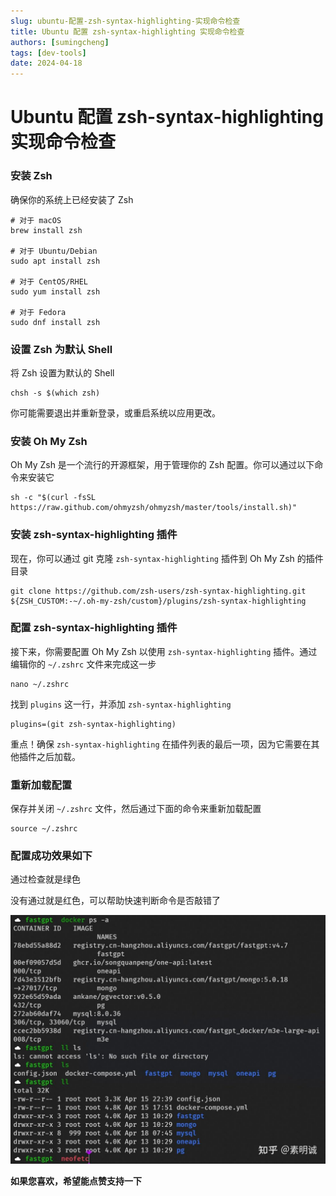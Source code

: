 ```yaml
---
slug: ubuntu-配置-zsh-syntax-highlighting-实现命令检查
title: Ubuntu 配置 zsh-syntax-highlighting 实现命令检查
authors: [sumingcheng]
tags: [dev-tools]
date: 2024-04-18
---
```


# Ubuntu 配置 zsh-syntax-highlighting 实现命令检查



 

### 安装 Zsh  

确保你的系统上已经安装了 Zsh

```
# 对于 macOS
brew install zsh
​
# 对于 Ubuntu/Debian
sudo apt install zsh
​
# 对于 CentOS/RHEL
sudo yum install zsh
​
# 对于 Fedora
sudo dnf install zsh
```
### 设置 Zsh 为默认 Shell  

将 Zsh 设置为默认的 Shell

```
chsh -s $(which zsh)
```

你可能需要退出并重新登录，或重启系统以应用更改。

### 安装 Oh My Zsh  

Oh My Zsh 是一个流行的开源框架，用于管理你的 Zsh 配置。你可以通过以下命令来安装它

```
sh -c "$(curl -fsSL https://raw.github.com/ohmyzsh/ohmyzsh/master/tools/install.sh)"
```
### 安装 zsh-syntax-highlighting 插件  

现在，你可以通过 git 克隆 `zsh-syntax-highlighting` 插件到 Oh My Zsh 的插件目录

```
git clone https://github.com/zsh-users/zsh-syntax-highlighting.git ${ZSH_CUSTOM:-~/.oh-my-zsh/custom}/plugins/zsh-syntax-highlighting
```
### 配置 zsh-syntax-highlighting 插件  

接下来，你需要配置 Oh My Zsh 以使用 `zsh-syntax-highlighting` 插件。通过编辑你的 `~/.zshrc` 文件来完成这一步

```
nano ~/.zshrc
```

找到 `plugins` 这一行，并添加 `zsh-syntax-highlighting`

```
plugins=(git zsh-syntax-highlighting)
```

重点！确保 `zsh-syntax-highlighting` 在插件列表的最后一项，因为它需要在其他插件之后加载。

### 重新加载配置  

保存并关闭 `~/.zshrc` 文件，然后通过下面的命令来重新加载配置

```
source ~/.zshrc
```
### 配置成功效果如下  

通过检查就是绿色

没有通过就是红色，可以帮助快速判断命令是否敲错了

![9855560e682d68d3b5637adf63659054](../image/9855560e682d68d3b5637adf63659054.jpg)

**如果您喜欢，希望能点赞支持一下**